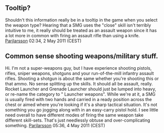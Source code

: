 ## Tooltip?

Shouldn't this information really be in a tooltip in the game when you
select the weapon type? Hearing that a SMG uses the "close" skill isn't
terribly intuitive to me, it really should be treated as an assault
weapon since it has a lot more in common with firing an assault rifle
than using a knife. [Parjlarsson](User:Parjlarsson "wikilink") 02:34, 2
May 2011 (CEST)

## Common sense shooting weapons/military stuff.

Hi. I'm not a super-weapons guy, but I have experience shooting pistols,
rifles, sniper weapons, shotguns and your run-of-the-mill infantry
assault rifles. Shooting a shotgun is about the same whether you're
shooting this or that ammo. No sense splitting up the skills. It should
all be assault, really. Rocket Launcher and Grenade Launcher should just
be lumped into heavy, or re-name the category to "<Something> Launcher
weapons". While we're at it, a SMG is usually fired with two hands and
carried in a ready position across the chest or aimed where you're
looking if it's a sharp tactical situation. It's not something you go
jogging along with in an easy-carry pistol hold. I see little need
overall to have different modes of firing the same weapon take different
skill-sets. That's just needlessly obtuse and over-complicating
something. [Parjlarsson](User:Parjlarsson "wikilink") 05:36, 4 May 2011
(CEST)